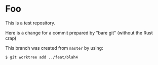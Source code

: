 # Foo

This is a test repository.

Here is a change for a commit prepared by "bare git" (without the Rust crap)

This branch was created from `master` by using:

```console
$ git worktree add ../feat/blah4
```
